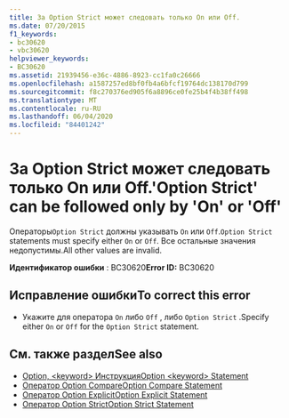 ```yaml
---
title: За Option Strict может следовать только On или Off.
ms.date: 07/20/2015
f1_keywords:
- bc30620
- vbc30620
helpviewer_keywords:
- BC30620
ms.assetid: 21939456-e36c-4886-8923-cc1fa0c26666
ms.openlocfilehash: a1587257ed8bf0fb4a6bfcf19764dc138170d799
ms.sourcegitcommit: f8c270376ed905f6a8896ce0fe25b4f4b38ff498
ms.translationtype: MT
ms.contentlocale: ru-RU
ms.lasthandoff: 06/04/2020
ms.locfileid: "84401242"
---
```

# <a name="option-strict-can-be-followed-only-by-on-or-off"></a><span data-ttu-id="35085-102">За Option Strict может следовать только On или Off.</span><span class="sxs-lookup"><span data-stu-id="35085-102">'Option Strict' can be followed only by 'On' or 'Off'</span></span>
<span data-ttu-id="35085-103">Операторы`Option Strict` должны указывать `On` или `Off`.</span><span class="sxs-lookup"><span data-stu-id="35085-103">`Option Strict` statements must specify either `On` or `Off`.</span></span> <span data-ttu-id="35085-104">Все остальные значения недопустимы.</span><span class="sxs-lookup"><span data-stu-id="35085-104">All other values are invalid.</span></span>  
  
 <span data-ttu-id="35085-105">**Идентификатор ошибки** : BC30620</span><span class="sxs-lookup"><span data-stu-id="35085-105">**Error ID:** BC30620</span></span>  
  
## <a name="to-correct-this-error"></a><span data-ttu-id="35085-106">Исправление ошибки</span><span class="sxs-lookup"><span data-stu-id="35085-106">To correct this error</span></span>  
  
- <span data-ttu-id="35085-107">Укажите для оператора `On` либо `Off` , либо `Option Strict` .</span><span class="sxs-lookup"><span data-stu-id="35085-107">Specify either `On` or `Off` for the `Option Strict` statement.</span></span>  
  
## <a name="see-also"></a><span data-ttu-id="35085-108">См. также раздел</span><span class="sxs-lookup"><span data-stu-id="35085-108">See also</span></span>

- [<span data-ttu-id="35085-109">Option, \<keyword> Инструкция</span><span class="sxs-lookup"><span data-stu-id="35085-109">Option \<keyword> Statement</span></span>](../language-reference/statements/option-keyword-statement.md)
- [<span data-ttu-id="35085-110">Оператор Option Compare</span><span class="sxs-lookup"><span data-stu-id="35085-110">Option Compare Statement</span></span>](../language-reference/statements/option-compare-statement.md)
- [<span data-ttu-id="35085-111">Оператор Option Explicit</span><span class="sxs-lookup"><span data-stu-id="35085-111">Option Explicit Statement</span></span>](../language-reference/statements/option-explicit-statement.md)
- [<span data-ttu-id="35085-112">Оператор Option Strict</span><span class="sxs-lookup"><span data-stu-id="35085-112">Option Strict Statement</span></span>](../language-reference/statements/option-strict-statement.md)
